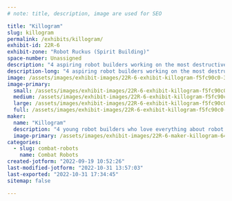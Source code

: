 ```yaml
---
# note: title, description, image are used for SEO

title: "Killogram"
slug: killogram
permalink: /exhibits/killogram/
exhibit-id: 22R-6
exhibit-zone: "Robot Ruckus (Spirit Building)"
space-number: Unassigned
description: "4 aspiring robot builders working on the most destructive robot ever!"
description-long: "4 aspiring robot builders working on the most destructive robot ever!"
image: /assets/images/exhibit-images/22R-6-exhibit-killogram-f5fc90c0-309e-4497-ae70-de941bcad193-large.jpeg
image-primary: 
  small: /assets/images/exhibit-images/22R-6-exhibit-killogram-f5fc90c0-309e-4497-ae70-de941bcad193-small.jpeg
  medium: /assets/images/exhibit-images/22R-6-exhibit-killogram-f5fc90c0-309e-4497-ae70-de941bcad193-medium.jpeg
  large: /assets/images/exhibit-images/22R-6-exhibit-killogram-f5fc90c0-309e-4497-ae70-de941bcad193-large.jpeg
  full: /assets/images/exhibit-images/22R-6-exhibit-killogram-f5fc90c0-309e-4497-ae70-de941bcad193-full.jpeg
maker: 
  name: "Killogram"
  description: "4 young robot builders who love everything about robot combat!"
  image-primary: /assets/images/exhibit-images/22R-6-maker-killogram-64857de5-db6f-4ee6-bb80-c8f0e9626e16-medium.jpeg
categories: 
  - slug: combat-robots
    name: Combat Robots
created-jotform: "2022-09-19 10:52:26"
last-modified-jotform: "2022-10-31 13:57:03"
last-exported: "2022-10-31 17:34:45"
sitemap: false

---
```

